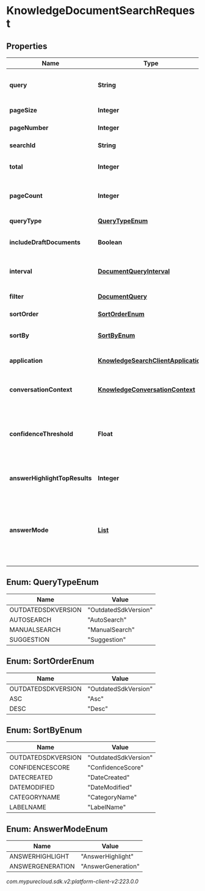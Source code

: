 # KnowledgeDocumentSearchRequest


## Properties

| Name | Type | Description | Notes |
| ------------ | ------------- | ------------- | ------------- |
| **query** | **String** | Query to search content in the knowledge base. Maximum of 30 records per query can be fetched. |  |
| **pageSize** | **Integer** | Page size of the returned results. |  [optional] |
| **pageNumber** | **Integer** | Page number of the returned results. |  [optional] |
| **searchId** | **String** | The globally unique identifier for the search. |  [optional] |
| **total** | **Integer** | The total number of documents matching the query. |  [optional] |
| **pageCount** | **Integer** | Number of pages returned in the result calculated according to the pageSize and the total |  [optional] |
| **queryType** | [**QueryTypeEnum**](#Enum--QueryTypeEnum) | The type of the query that initiates the search. |  [optional] |
| **includeDraftDocuments** | **Boolean** | Indicates whether the search results would also include draft documents. |  [optional] |
| **interval** | [**DocumentQueryInterval**](DocumentQueryInterval) | Retrieves the documents created/modified/published in specified date and time range. |  [optional] |
| **filter** | [**DocumentQuery**](DocumentQuery) | Filter for the document search. |  [optional] |
| **sortOrder** | [**SortOrderEnum**](#Enum--SortOrderEnum) | The sort order for search results. |  [optional] |
| **sortBy** | [**SortByEnum**](#Enum--SortByEnum) | The field in the documents that you want to sort the search results by. |  [optional] |
| **application** | [**KnowledgeSearchClientApplication**](KnowledgeSearchClientApplication) | The client application details from which search request was sent. |  [optional] |
| **conversationContext** | [**KnowledgeConversationContext**](KnowledgeConversationContext) | Conversation context information if the search is initiated in the context of a conversation. |  [optional] |
| **confidenceThreshold** | **Float** | The confidence threshold for the search results. If applied, the returned results will have an equal or higher confidence than the threshold. The value should be between 0 to 1. |  [optional] |
| **answerHighlightTopResults** | **Integer** | The number of articles to be sent for answer-highlighting. Can range from 1-5. |  [optional] |
| **answerMode** | [**List<AnswerModeEnum>**](#Enum--AnswerModeEnum) | Allows extracted answers from an article (AnswerHighlight) and/or AI-generated answers (AnswerGeneration). Default mode: AnswerHighlight. Use this property with answerHighlightTopResults. |  [optional] |


## Enum: QueryTypeEnum

| Name | Value |
| ---- | ----- |
| OUTDATEDSDKVERSION | &quot;OutdatedSdkVersion&quot; | 
| AUTOSEARCH | &quot;AutoSearch&quot; | 
| MANUALSEARCH | &quot;ManualSearch&quot; | 
| SUGGESTION | &quot;Suggestion&quot; | 


## Enum: SortOrderEnum

| Name | Value |
| ---- | ----- |
| OUTDATEDSDKVERSION | &quot;OutdatedSdkVersion&quot; | 
| ASC | &quot;Asc&quot; | 
| DESC | &quot;Desc&quot; | 


## Enum: SortByEnum

| Name | Value |
| ---- | ----- |
| OUTDATEDSDKVERSION | &quot;OutdatedSdkVersion&quot; | 
| CONFIDENCESCORE | &quot;ConfidenceScore&quot; | 
| DATECREATED | &quot;DateCreated&quot; | 
| DATEMODIFIED | &quot;DateModified&quot; | 
| CATEGORYNAME | &quot;CategoryName&quot; | 
| LABELNAME | &quot;LabelName&quot; | 


## Enum: AnswerModeEnum

| Name | Value |
| ---- | ----- |
| ANSWERHIGHLIGHT | &quot;AnswerHighlight&quot; |
| ANSWERGENERATION | &quot;AnswerGeneration&quot; |




_com.mypurecloud.sdk.v2:platform-client-v2:223.0.0_
